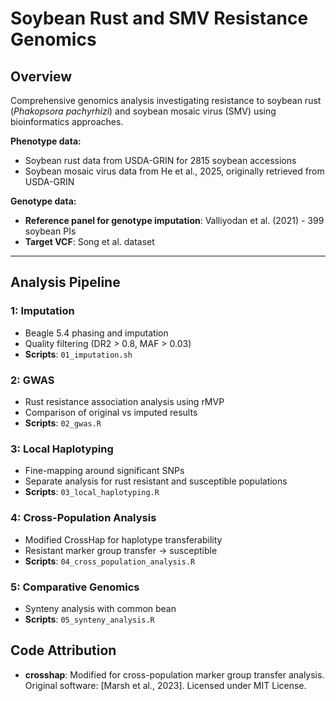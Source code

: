 # Soybean Rust and SMV Resistance Genomics

## Overview
Comprehensive genomics analysis investigating resistance to soybean rust (*Phakopsora pachyrhizi*) and soybean mosaic virus (SMV) using bioinformatics approaches.

**Phenotype data:**
- Soybean rust data from USDA-GRIN for 2815 soybean accessions
- Soybean mosaic virus data from He et al., 2025, originally retrieved from USDA-GRIN

**Genotype data:**
- **Reference panel for genotype imputation**: Valliyodan et al. (2021) - 399 soybean PIs
- **Target VCF**: Song et al. dataset

---

## Analysis Pipeline

### **1: Imputation**
- Beagle 5.4 phasing and imputation
- Quality filtering (DR2 > 0.8, MAF > 0.03)
- **Scripts**: `01_imputation.sh`

### **2: GWAS**  
- Rust resistance association analysis using rMVP
- Comparison of original vs imputed results
- **Scripts**: `02_gwas.R`

### **3: Local Haplotyping**
- Fine-mapping around significant SNPs
- Separate analysis for rust resistant and susceptible populations
- **Scripts**: `03_local_haplotyping.R`

### **4: Cross-Population Analysis**
- Modified CrossHap for haplotype transferability
- Resistant marker group transfer → susceptible 
- **Scripts**: `04_cross_population_analysis.R`

### **5: Comparative Genomics**
- Synteny analysis with common bean
- **Scripts**: `05_synteny_analysis.R`


## Code Attribution

- **crosshap**: Modified for cross-population marker group transfer analysis. Original software: [Marsh et al., 2023]. Licensed under MIT License.


